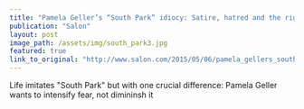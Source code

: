 ```yaml
---
title: "Pamela Geller’s “South Park” idiocy: Satire, hatred and the right’s faith-based fear-mongering"
publication: "Salon"
layout: post
image_path: /assets/img/south_park3.jpg
featured: true
link_to_original: "http://www.salon.com/2015/05/06/pamela_gellers_south_park_idiocy_satire_hatred_and_the_rights_faith_based_fear_mongering/"
---
```

Life imitates "South Park" but with one crucial difference: Pamela Geller wants to intensify fear, not dimininsh it